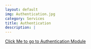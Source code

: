 ```yaml
---
layout: default
img: Authentication.jpg
category: Services
title: Authentication
description: |
---
```

 [Click Me to go to Authentication Module](google.com) 
